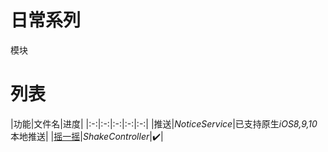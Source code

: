 # 日常系列

模块

# 列表

|功能|文件名|进度|
|:-:|:-:|:-:|:-:|:-:|
|推送|*NoticeService*|已支持原生*iOS8,9,10*本地推送|
|[摇一摇](http://iosugar.com/2017/03/10/iOS-Shake/#more)|*ShakeController*|✔️|



